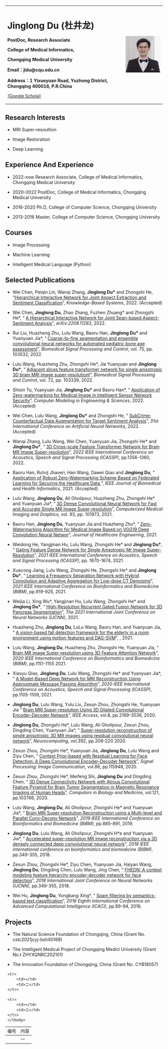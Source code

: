 <div>
<table border="0">
  <tr>
    <td width="75%">
      <h1>Jinglong Du (杜井龙)</h1>
      <p><b>PostDoc, Research Associate</b></p>
      <p><b>College of Medical Informatics,</b></p>
      <p><b>Chongqing Medical University</b></p>
      <p><b>Email：jldu@cqu.edu.cn</b></p>
      <p><b>Address：1 Yixueyuan Road, Yuzhong District, Chongqing 400016, P.R.China</b></p>
      <p><a href="https://scholar.google.com/citations?user=JerUwSkAAAAJ&hl=zh-CN">[Google Schola]</a></p>
    </td>
    <td width="25%">
      <img src="/citations.jpg" width="100%">
    </td>
  </tr>
</table>
</div>

<h2>Research Interests</h2>

<ul>
<li><p>MRI Super-resoultion</p>
</li>
<li><p>Image Restoration</p>
</li>
<li><p>Deep Learning</p>
</li>
</ul>


<h2>Experience And Experience</h2>

<ul>
<li><p>2022-now Research Associate, College of Medical Informatics, Chongqing Medical University</p>
</li>
<li><p>2020–2022 PostDoc, College of Medical Informatics, Chongqing Medical University</p>
</li>
<li><p>2016-2020 Ph.D, College of Computer Science, Chongqing University</p>
</li>
<li><p>2013-2016 Master, College of Computer Science, Chongqing University</p>
</li>
</ul>


<h2>Courses</h2>
<ul>
<li><p>Image Processing</p>
</li>
<li><p>Machine Learning</p>
</li>
<li><p>Intelligent Medical Language (Python)</p>
</li>
</ul>


<h2>Selected Publications</h2>
<ul>
<li><p>Wei Chen, Peiqin Lin, Wanqi Zhang, <b>Jinglong Du*</b> and Zhongshi He, &ldquo;<a href="https://www.sciencedirect.com/science/article/abs/pii/S095070512200925X">Hierarchical Interactive Network for Joint Aspect Extraction and Sentiment Classification</a>&rdquo;, <i>Knowledge-Based Systems</i>, 2022. (Accepted)</p>
</li>
<li><p>Wei Chen, <b>Jinglong Du</b>, Zhao Zhang, Fuzhen Zhuang* and Zhongshi He*, &ldquo; <a href="https://arxiv.org/abs/2208.11283"> A Hierarchical Interactive Network for Joint Span-based Aspect-Sentiment Analysis</a>&rdquo;, <i>arXiv:2208.11283</i>, 2022.</p>
</li>
<li><p>Rui Liu, Huazheng Zhu, Lulu Wang, Baoru Han, <b>Jinglong Du*</b> and Yuanyuan Jia*, &ldquo; <a href="https://www.sciencedirect.com/science/article/abs/pii/S1746809422000544"> Coarse-to-fine segmentation and ensemble convolutional neural networks for automated pediatric bone age assessment</a>&rdquo;, <i>Biomedical Signal Processing and Control</i>, vol. 75, pp. 103532, 2022.</p> 
<li><p>  Lulu Wang, Huazheng Zhu, Zhongshi He*, Jia Yuanyuan and <b>Jinglong Du*</b>,  &ldquo; <a href="https://www.sciencedirect.com/science/article/abs/pii/S1746809421009368"> Adjacent slices feature transformer network for single anisotropic 3D brain MRI image super-resolutiont</a>&rdquo;, <i>Biomedical Signal Processing and Control</i>, vol. 72, pp. 103339, 2022.</p>
</li> 
<li><p>Shixin Tu, Yuanyuan Jia, <b>Jinglong Du*</b> and Baoru Han*,  &ldquo; <a href="https://ieeexplore.ieee.org/abstract/document/9594451">Application of Zero-watermarking for Medical Image in Intelligent Sensor Network Security</a>&rdquo;, <i>Computer Modeling in Engineering & Sciences</i>, 2022. (Accepted)</p>
</li>
<li><p>Wei Chen, Lulu Wang, <b>Jinglong Du*</b> and Zhongshi He,  &ldquo; <a href="">SubCrime: Counterfactual Data Augmentation for Target Sentiment Analysis</a>&rdquo;, <i>31st International Conference on Artificial Neural Networks</i>, 2022. (Accepted)</p> 
</li>
<li><p>Wanqi Zhang, Lulu Wang, Wei Chen, Yuanyuan Jia, Zhongshi He* and <b>Jinglong Du*</b>,  &ldquo; <a href="https://ieeexplore.ieee.org/abstract/document/9746092/">3D Cross-scale Feature Transformer Network for Brain MR Image Super-resolution</a>&rdquo;, <i>2022 IEEE International Conference on Acoustics, Speech and Signal Processing (ICASSP)</i>, pp.1356-1360, 2022.</p>  
</li>
<li><p>Baoru Han, Rutvij Jhaveri, Han Wang, Dawei Qiao and <b>Jinglong Du</b>,  &ldquo; <a href="https://ieeexplore.ieee.org/abstract/document/9594451"> Application of Robust Zero-Watermarking Scheme Based on Federated Learning for Securing the Healthcare Data </a>&rdquo;, <i>IEEE Journal of Biomedical and Health Informatics</i>, 2021. (Accepted)</p>  
</li>
<li><p>Lulu Wang, <b>Jinglong Du</b>, Ali Gholipour, Huazheng Zhu, Zhongshi He* and Yuanyuan Jia*,  &ldquo; <a href="https://www.sciencedirect.com/science/article/abs/pii/S0895611121001221">3D Dense Convolutional Neural Network for Fast and Accurate Single MR Image Super-resolution</a>&rdquo;, <i>Computerized Medical Imaging and Graphics</i>, vol. 93, pp. 101973,  2021.</p>  
</li>
<li><p>Baoru Han, <b>Jinglong Du</b>, Yuanyuan Jia and Huazheng Zhu*,  &ldquo; <a href="https://www.hindawi.com/journals/jhe/2021/5551520/">Zero-Watermarking Algorithm for Medical Image Based on VGG19 Deep Convolution Neural Networ</a>&rdquo;, <i>Journal of Healthcare Engineering</i>, 2021.</p>  
</li>
<li><p>Weidong He, Yangjinan Hu, Lulu Wang, Zhongshi He* and <b>Jinglong Du*</b>,  &ldquo; <a href="https://ieeexplore.ieee.org/abstract/document/9414646">Gating Feature Dense Network for Single Anisotropic Mr Image Super-Resolution</a>&rdquo;, <i>2021 IEEE International Conference on Acoustics, Speech and Signal Processing (ICASSP)</i>, pp. 1670-1674, 2021.</p>  
</li>
<li><p>Xuecong Jiang, Lulu Wang, Zhongshi He, Zhongshi He* and <b>Jinglong Du*</b>,  &ldquo; <a href="https://ieeexplore.ieee.org/abstract/document/9414646">Learning a Frequency Separation Network with Hybrid Convolution and Adaptive Aggregation for Low-dose CT Denoising</a>&rdquo;, <i>2021 IEEE International Conference on Bioinformatics and Biomedicine (BIBM)</i>, pp.919-925, 2021.</p>  
</li>
<li><p>Weijia Li, Xing Wu*, Yangjinan Hu, Lulu Wang, Zhongshi He* and <b>Jinglong Du*</b>,  &ldquo; <a href="">High-Resolution Recurrent Gated Fusion Network for 3D Pancreas Segmentation</a>&rdquo;, <i>The 2021 International Joint Conference on Neural Networks (IJCNN)</i>, 2021.</p>  
</li>
<li><p>Huazheng Zhu, <b>Jinglong Du</b>, LuLu Wang, Baoru Han, and Yuanyuan Jia,  &ldquo; <a href="">A vision-based fall detection framework for the elderly in a room environment using motion features and DAG-SVM</a>&rdquo;, <i></i>, 2021.</p>  
</li>
<li><p>Lulu Wang, <b>Jinglong Du</b>, Huazheng Zhu, Zhongshi He, Yuanyuan Jia,  &ldquo; <a href="https://ieeexplore.ieee.org/abstract/document/9313377">Brain MR image Super-resolution using 3D Feature Attention Network</a>&rdquo;, <i>2020 IEEE International Conference on Bioinformatics and Biomedicine (BIBM)</i>, pp.1151-1155 2021.</p>  
</li>
<li><p>Xiaoyu Qiao, <b>Jinglong Du</b>, Lulu Wang, Zhongshi He* and Yuanyuan Jia*,  &ldquo; <a href="https://ieeexplore.ieee.org/abstract/document/9053131">A Model-Based Deep Network for MRI Reconstruction Using Approximate Message Passing Algorithm</a>&rdquo;, <i>2020 IEEE International Conference on Acoustics, Speech and Signal Processing (ICASSP)</i>, pp.1105-1109, 2021.</p>  
</li>
 <li><p><b>Jinglong Du</b>, Lulu Wang, Yulu Liu, Zexun Zhou, Zhongshi He, Yuanyuan Jia  &ldquo; <a href="https://ieeexplore.ieee.org/abstract/document/8967055">Brain MRI Super-resolution Using 3D Dilated Convolutional Encoder-Decoder Network</a>&rdquo;, <i>IEEE Access</i>, vol.8, pp.2169-3536, 2020.</p>  
</li>
       <li><p><b>Jinglong Du</b>, Zhongshi He*, Lulu Wang, Ali Gholipour, Zexun Zhou, Dingding Chen, Yuanyuan Jia*,  &ldquo; <a href="https://www.sciencedirect.com/science/article/abs/pii/S0925231219304771">Super-resolution reconstruction of single anisotropic 3D MR images using residual convolutional neural network</a>&rdquo;, <i>Neurocomputing</i>, vol.392, pp.209-220 2020.</p>  
</li>
       <li><p>Zexun Zhou, Zhongshi He*, Yuanyuan Jia, <b>Jinglong Du</b>, Lulu Wang and Ziyu Chen,  &ldquo; <a href="https://www.sciencedirect.com/science/article/abs/pii/S0923596520301326">Context Prior-based with Residual Learning for Face Detection: A Deep Convolutional Encoder-Decoder Network</a>&rdquo;, <i>Signal Processing: Image Communication</i>, vol.88, pp.115948, 2020.</p>  
</li>
       <li><p>Zexun Zhou, Zhongshi He*, Meifeng Shi, <b>Jinglong Du</b> and Dingding Chen,  &ldquo; <a href="https://www.sciencedirect.com/science/article/abs/pii/S0010482520301396">3D Dense Connectivity Network with Atrous Convolutional Feature Pyramid for Brain Tumor Segmentation in Magnetic Resonance Imaging of Human Heads</a>&rdquo;, <i>Computers in Biology and Medicine</i>, vol.121, pp.103766, 2020.</p>  
</li>
       <li><p>Lulu Wang, <b>Jinglong Du</b>, Ali Gholipour, Zhongshi He* and Yuanyuan Jia*,  &ldquo; <a href="https://ieeexplore.ieee.org/abstract/document/8983233">Brain MRI Super-resolution Reconstruction using a Multi-level and Parallel Conv-Deconv Network</a>&rdquo;, <i>2019 IEEE International Conference on Bioinformatics and Biomedicine (BIBM)</i>, pp.885-891, 2019.</p>  
</li>
       <li><p><b>Jinglong Du</b>, Lulu Wang, Ali Gholipour, Zhongshi H*e and Yuanyuan Jia*,  &ldquo; <a href="https://ieeexplore.ieee.org/abstract/document/8621073">Accelerated super-resolution MR image reconstruction via a 3D densely connected deep convolutional neural network</a>&rdquo;, <i>2018 IEEE international conference on bioinformatics and biomedicine (BIBM)</i>, pp.349-355, 2018.</p>  
</li>
  <li><p>Zexun Zhou, Zhongshi He*, Ziyu Chen, Yuanyuan Jia, Haiyan Wang, <b>Jinglong Du</b>, Dingding Chen, Lulu Wang, Jing Chen,  &ldquo; <a href="https://ieeexplore.ieee.org/abstract/document/8489507">FHEDN: A context modeling feature hierarchy encoder-decoder network for face detection</a>&rdquo;, <i>2018 International Joint Conference on Neural Networks (IJCNN)</i>, pp.349-355, 2018.</p>  
</li>
  <li><p>Wei Hu, <b>Jinglong Du</b>, Yongkang Xing*,  &ldquo; <a href="https://ieeexplore.ieee.org/abstract/document/7449809">Spam filtering by semantics-based text classification</a>&rdquo;, <i>2016 Eighth International Conference on Advanced Computational Intelligence (ICACI)</i>, pp.89-94, 2016.</p>  
</li>
</ul>

<h2>Projects</h2>
<ul>
<li><p>The Natural Science Foundation of Chongqing, China (Grant No. cstc2021jcyj-bshX0168)
</li>
<li><p>The Intelligent Medical Project of Chongqing Medicl University (Grant No.t ZHYXQNRC202101)
</li>
<li><p>The Innovation Foundation of Chongqing, China (Grant No. CYB18057)
</ul>
  
  
<body>

 <table>
     <tr>
         <td>编号</td>
         <td>内容</td>
     </tr>
     <tbody id="number">
     <tr>
         <td></td>
         <td>一</td>
     </tr>
 
     <tr>
         <td></td>
         <td>二</td>
     </tr>
 
     <tr>
         <td></td>
         <td>三</td>
     </tr>
     </tbody>
 </table>
 
 </body>
